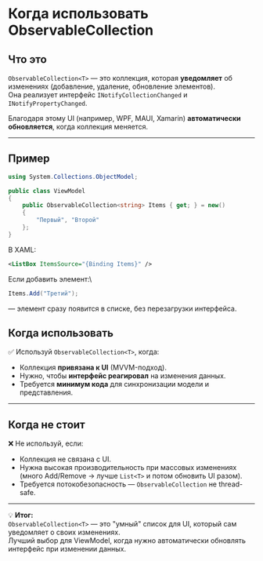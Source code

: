# Когда использовать ObservableCollection

## Что это
`ObservableCollection<T>` — это коллекция, которая **уведомляет** об изменениях (добавление, удаление, обновление элементов).  
Она реализует интерфейс `INotifyCollectionChanged` и `INotifyPropertyChanged`.

Благодаря этому UI (например, WPF, MAUI, Xamarin) **автоматически обновляется**, когда коллекция меняется.

---

## Пример
```csharp
using System.Collections.ObjectModel;

public class ViewModel
{
    public ObservableCollection<string> Items { get; } = new()
    {
        "Первый", "Второй"
    };
}
```
В XAML:
```xml
<ListBox ItemsSource="{Binding Items}" />
```
Если добавить элемент:\
```csharp
Items.Add("Третий");
```
— элемент сразу появится в списке, без перезагрузки интерфейса.

## Когда использовать

✅ Используй `ObservableCollection<T>`, когда:

- Коллекция **привязана к UI** (MVVM-подход).
- Нужно, чтобы **интерфейс реагировал** на изменения данных.
- Требуется **минимум кода** для синхронизации модели и представления.

---
## Когда не стоит

❌ Не используй, если:
- Коллекция не связана с UI.
- Нужна высокая производительность при массовых изменениях (много Add/Remove → лучше `List<T>` и потом обновить UI разом).
- Требуется потокобезопасность — `ObservableCollection` не thread-safe.

---

💡 **Итог:**  
`ObservableCollection<T>` — это "умный" список для UI, который сам уведомляет о своих изменениях.  
Лучший выбор для ViewModel, когда нужно автоматически обновлять интерфейс при изменении данных.
